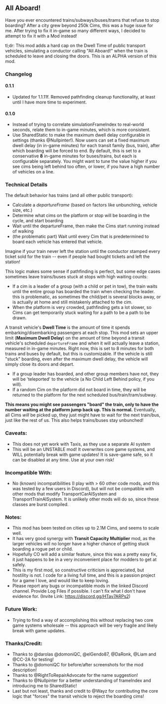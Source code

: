 ## All Aboard!

Have you ever encountered trains/subways/buses/trams that refuse to stop boarding? After a city grew beyond 250k
Cims, this was a huge issue for me. After trying to fix it in-game so many different ways, I decided to attempt
to fix it with a Mod instead!

tl;dr: This mod adds a hard cap on the Dwell Time of public transport vehicles, simulating a conductor calling
"All Aboard!" when the train is scheduled to leave and closing the doors. This is an ALPHA version of this mod.

### Changelog

#### 0.1.1

- Updated for 1.1.11f. Removed pathfinding cleanup functionality, at least until I have more time to experiment.

#### 0.1.0

- Instead of trying to correlate simulationFrameIndex to real-world seconds, relate them to in-game minutes, which is
  more consistent.
- Use SharedStatic to make the maximum dwell delay configurable in settings (thanks @Nullpinter!). Now users can set a
  fixed maximum dwell delay (in in-game minutes) for each transit family (bus, train), after which boarding will be
  forced to end. By default, this is set to a conservative **8** in-game minutes for buses/trains, but each is
  configurable separately.
  You might want to tune the value higher if you see cims being left behind too often, or lower, if you have a high
  number of vehicles on a line.

### Technical Details

The default behavior has trains (and all other public transport):

- Calculate a _departureFrame_ (based on factors like unbunching, vehicle size, etc.)
- Determine what cims on the platform or stop will be boarding in the cycle, and start boarding
- Wait until the departureFrame, then make the Cims start running instead of walking
- (the problematic part) Wait until every Cim that is predetermined to board each vehicle has entered that
  vehicle.

Imagine if your train never left the station until the conductor stamped every ticket sold for the train --
even if people had bought tickets and left the station!

This logic makes some sense if pathfinding is perfect, but some edge cases sometimes leave trains/buses stuck at
stops with high waiting counts:

- If a cim is a leader of a group (with a child or pet in tow), the train waits until the entire group has
  boarded the train when checking the leader.
  this is problematic, as sometimes the child/pet is several blocks away, or is actually at home and still
  mistakenly attached to the cim.
- When the platform is very crowded, pathfinding gets a lot slower, so Cims can get temporarily stuck waiting
  for a path to be a path to be drawn.

A transit vehicle's **Dwell Time** is the amount of time it spends embarking/disembarking passengers at each
stop. This mod sets an upper limit (**Maximum Dwell Delay**) on the amount of time beyond a transit vehicle's
scheduled `departureFrame` and when it will actually leave a station, measured in in-game minutes. Right now, this is
set
to 8 minutes for both trains and buses by default, but this is customizable. If the vehicle is still "stuck"
boarding, even after the maximum dwell delay, the vehicle will simply close its doors and depart.

- If a group leader has boarded, and other group members have not, they will be 'teleported' to the vehicle (a No
  Child Left Behind policy, if you will).
- If a random Cim on the platform did not board in time, they will be returned to the platform for the next
  scheduled bus/train/tram/subway.

**This means you might see passengers "board" the train, only to have the number waiting at the platform jump
back up. This is normal.**
Eventually, all Cims _will_ be picked up, they just might have to wait for the next train/bus, just like the
rest of us. This also helps trains/buses
stay unbunched!

### Caveats:

- This does not yet work with Taxis, as they use a separate AI system
- This will be an UNSTABLE mod! It overwrites core game systems, and WILL potentially break with game updates!
  It is save-game safe, so it can be disabled at any time. Use at your own risk!

### Incompatible With:

- No (known) incompatibilities (I play with > 60 other code mods, and this was tested by a few users in
  Discord), but will not be compatible with other mods that modify TransportCarAISystem and TransportTrainAISystem.
  It is unlikely other mods will do so, since these classes are burst compiled.

### Notes:

- This mod has been tested on cities up to 2.1M Cims, and seems to scale well.
- It has very good synergy with **Transit Capacity Multiplier** mod, as the larger vehicles will no longer have
  a higher
  chance of getting stuck boarding a rogue pet or child.
- Hopefully CO will add a similar feature, since this was a pretty easy fix, it just happens to be in a very
  inconvenient place for modders to get at safely.
- This is my first mod, so constructive criticism is appreciated, but hostility is not. I code for a living full
  time, and this is a passion project for a game I love, and would like to keep loving.
- Please report any bugs or incompatible mods in the linked Discord channel. Provide Log Files if possible.
  I can't fix what I don't have evidence for. (Invite Link: https://discord.gg/HTav7ARPs2)

### Future Work:

- Trying to find a way of accomplishing this without replacing two core game systems wholesale -- this approach will be
  very fragile and likely break
  with game updates.

### Thanks/Credit:

- Thanks to @darolas @domoniQC, @elGendo87, @DaRonk, @Liam and @CC-2A for testing!
- Thanks to @domoniQC for before/after screenshots for the mod description!
- Thanks to @RightToRepairAdvocate for the name suggestion!
- Thanks to @Nullpinter for a better understanding of frameIndex and introducing me to SharedStatic!
- Last but not least, thanks and credit to @Wayz for contributing the core logic that "forces" the transit
  vehicle to reject the boarding cims!